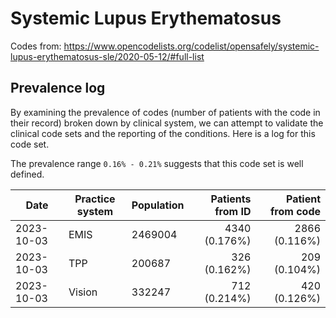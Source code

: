 # Systemic Lupus Erythematosus
 
Codes from: https://www.opencodelists.org/codelist/opensafely/systemic-lupus-erythematosus-sle/2020-05-12/#full-list 

## Prevalence log

By examining the prevalence of codes (number of patients with the code in their record) broken down by clinical system, we can attempt to validate the clinical code sets and the reporting of the conditions. Here is a log for this code set.

The prevalence range `0.16% - 0.21%` suggests that this code set is well defined.

| Date       | Practice system | Population | Patients from ID | Patient from code |
| ---------- | --------------- | ---------- | ---------------: | ----------------: |
| 2023-10-03 | EMIS | 2469004 | 4340 (0.176%) | 2866 (0.116%) | 
| 2023-10-03 | TPP | 200687 | 326 (0.162%) | 209 (0.104%) | 
| 2023-10-03 | Vision | 332247 | 712 (0.214%) | 420 (0.126%) | 